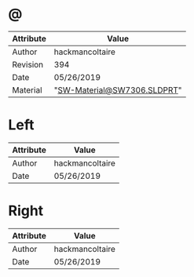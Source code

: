# @
| Attribute | Value |
| ---  | ---     |
| Author | hackmancoltaire |
| Revision | 394 |
| Date | 05/26/2019 |
| Material | &quot;SW-Material@SW7306.SLDPRT&quot; |
# Left
| Attribute | Value |
| ---  | ---     |
| Author | hackmancoltaire |
| Date | 05/26/2019 |
# Right
| Attribute | Value |
| ---  | ---     |
| Author | hackmancoltaire |
| Date | 05/26/2019 |
